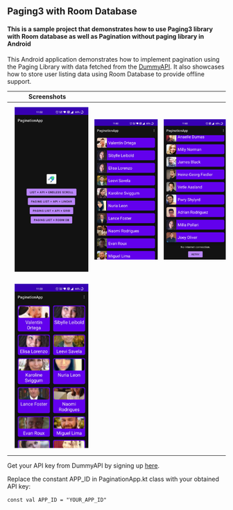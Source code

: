 ## Paging3 with Room Database

#### This is a sample project that demonstrates how to use Paging3 library with Room database as well as Pagination without paging library in Android

This Android application demonstrates how to implement pagination using the Paging Library with data
fetched from the [DummyAPI](https://dummyapi.io/docs). It also showcases how to store user listing 
data using Room Database to provide offline support.

| Screenshots                                                         |                                                                     |                                                                      |
|---------------------------------------------------------------------|---------------------------------------------------------------------|----------------------------------------------------------------------|
| <img src="/screenshots/1.jpg" width="200" hspace="10" vspace="10"/> | <img src="/screenshots/2.jpg" width="200" hspace="10" vspace="10"/> | <img src="/screenshots/3.jpg" width="200" hspace="10" vspace="10" /> |
| <img src="/screenshots/4.jpg" width="200" hspace="10" vspace="10"/> |

Get your API key from DummyAPI by signing up [here](https://dummyapi.io/docs).

Replace the constant APP_ID in PaginationApp.kt class with your obtained API key:

```
const val APP_ID = "YOUR_APP_ID"
```